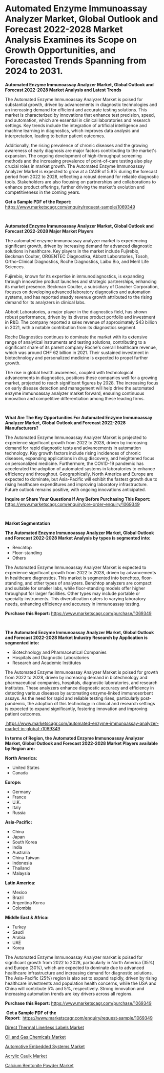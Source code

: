 <p><h1>Automated Enzyme Immunoassay Analyzer Market, Global Outlook and Forecast 2022-2028 Market Analysis Examines its Scope on Growth Opportunities, and Forecasted Trends Spanning from 2024 to 2031.</h1></p><p><strong>Automated Enzyme Immunoassay Analyzer Market, Global Outlook and Forecast 2022-2028 Market Analysis and Latest Trends</strong></p>
<p><p>The Automated Enzyme Immunoassay Analyzer Market is poised for substantial growth, driven by advancements in diagnostic technologies and an increasing demand for efficient and accurate testing solutions. This market is characterized by innovations that enhance test precision, speed, and automation, which are essential in clinical laboratories and research settings. Key trends include the integration of artificial intelligence and machine learning in diagnostics, which improves data analysis and interpretation, leading to better patient outcomes.</p><p>Additionally, the rising prevalence of chronic diseases and the growing awareness of early diagnosis are major factors contributing to the market's expansion. The ongoing development of high-throughput screening methods and the increasing prevalence of point-of-care testing also play crucial roles in market growth. The Automated Enzyme Immunoassay Analyzer Market is expected to grow at a CAGR of 5.8% during the forecast period from 2022 to 2028, reflecting a robust demand for reliable diagnostic tools. Stakeholders are also focusing on partnerships and collaborations to enhance product offerings, further driving the market's evolution and competitiveness in the coming years.</p></p>
<p><strong>Get a Sample PDF of the Report:&nbsp;</strong> <a href="https://www.marketscagr.com/enquiry/request-sample/1069349">https://www.marketscagr.com/enquiry/request-sample/1069349</a></p>
<p>&nbsp;</p>
<p><strong>Automated Enzyme Immunoassay Analyzer Market, Global Outlook and Forecast 2022-2028 Major Market Players</strong></p>
<p><p>The automated enzyme immunoassay analyzer market is experiencing significant growth, driven by increasing demand for advanced diagnostic solutions in healthcare. Key players in the market include Fujirebio, Beckman Coulter, ORGENTEC Diagnostika, Abbott Laboratories, Tosoh, Ortho-Clinical Diagnostics, Roche Diagnostics, Laibo Bio, and Meril Life Sciences.</p><p>Fujirebio, known for its expertise in immunodiagnostics, is expanding through innovative product launches and strategic partnerships, enhancing its market presence. Beckman Coulter, a subsidiary of Danaher Corporation, focuses on developing advanced laboratory diagnostics and automation systems, and has reported steady revenue growth attributed to the rising demand for its analyzers in clinical labs.</p><p>Abbott Laboratories, a major player in the diagnostics field, has shown robust performance, driven by its diverse product portfolio and investment in R&D. The company reported a sales revenue of approximately $43 billion in 2021, with a notable contribution from its diagnostics segment. </p><p>Roche Diagnostics continues to dominate the market with its extensive range of analytical instruments and testing solutions, contributing to a significant share of its parent company Roche's overall healthcare revenue, which was around CHF 62 billion in 2021. Their sustained investment in biotechnology and personalized medicine is expected to propel further growth.</p><p>The rise in global health awareness, coupled with technological advancements in diagnostics, positions these companies well for a growing market, projected to reach significant figures by 2028. The increasing focus on early disease detection and management will help drive the automated enzyme immunoassay analyzer market forward, ensuring continuous innovation and competitive differentiation among these leading firms.</p></p>
<p>&nbsp;</p>
<p><strong>What Are The Key Opportunities For Automated Enzyme Immunoassay Analyzer Market, Global Outlook and Forecast 2022-2028 Manufacturers?</strong></p>
<p><p>The Automated Enzyme Immunoassay Analyzer Market is projected to experience significant growth from 2022 to 2028, driven by increasing demand for rapid diagnostic tests and advancements in automation technology. Key growth factors include rising incidences of chronic diseases, expanding applications in drug discovery, and heightened focus on personalized medicine. Furthermore, the COVID-19 pandemic has accelerated the adoption of automated systems in laboratories to enhance efficiency and throughput. Geographically, North America and Europe are expected to dominate, but Asia-Pacific will exhibit the fastest growth due to rising healthcare expenditures and improving laboratory infrastructure. Future outlook remains positive, with ongoing innovations anticipated.</p></p>
<p><strong>Inquire or Share Your Questions If Any Before Purchasing This Report:</strong> <a href="https://www.marketscagr.com/enquiry/pre-order-enquiry/1069349">https://www.marketscagr.com/enquiry/pre-order-enquiry/1069349</a></p>
<p>&nbsp;</p>
<p><strong>Market Segmentation</strong></p>
<p><strong>The Automated Enzyme Immunoassay Analyzer Market, Global Outlook and Forecast 2022-2028 Market Analysis by types is segmented into:</strong></p>
<p><ul><li>Benchtop</li><li>Floor-standing</li><li>Others</li></ul></p>
<p><p>The Automated Enzyme Immunoassay Analyzer Market is expected to experience significant growth from 2022 to 2028, driven by advancements in healthcare diagnostics. This market is segmented into benchtop, floor-standing, and other types of analyzers. Benchtop analyzers are compact and suitable for smaller labs, while floor-standing models offer higher throughput for larger facilities. Other types may include portable or specialty instruments. This diversification caters to varying laboratory needs, enhancing efficiency and accuracy in immunoassay testing.</p></p>
<p><strong>Purchase this Report:&nbsp;</strong><a href="https://www.marketscagr.com/purchase/1069349">https://www.marketscagr.com/purchase/1069349</a></p>
<p>&nbsp;</p>
<p><strong>The Automated Enzyme Immunoassay Analyzer Market, Global Outlook and Forecast 2022-2028 Market Industry Research by Application is segmented into:</strong></p>
<p><ul><li>Biotechnology and Pharmaceutical Companies</li><li>Hospitals and Diagnostic Laboratories</li><li>Research and Academic Institutes</li></ul></p>
<p><p>The Automated Enzyme Immunoassay Analyzer Market is poised for growth from 2022 to 2028, driven by increasing demand in biotechnology and pharmaceutical companies, hospitals, diagnostic laboratories, and research institutes. These analyzers enhance diagnostic accuracy and efficiency in detecting various diseases by automating enzyme-linked immunosorbent assays. As the need for rapid and reliable testing rises, particularly post-pandemic, the adoption of this technology in clinical and research settings is expected to expand significantly, fostering innovation and improving patient outcomes.</p></p>
<p><a href="https://www.marketscagr.com/automated-enzyme-immunoassay-analyzer-market-in-global-r1069349">&nbsp;https://www.marketscagr.com/automated-enzyme-immunoassay-analyzer-market-in-global-r1069349</a></p>
<p><strong>In terms of Region, the Automated Enzyme Immunoassay Analyzer Market, Global Outlook and Forecast 2022-2028 Market Players available by Region are:</strong></p>
<p>
    <p> <strong> North America: </strong>
        <ul>
            <li>United States</li>
            <li>Canada</li>
        </ul>
        </p> 
    <p> <strong> Europe: </strong>
        <ul>
            <li>Germany</li>
            <li>France</li>
            <li>U.K.</li>
            <li>Italy</li>
            <li>Russia</li>
        </ul>
        </p> 
    <p> <strong> Asia-Pacific: </strong>
        <ul>
            <li>China</li>
            <li>Japan</li>
            <li>South Korea</li>
            <li>India</li>
            <li>Australia</li>
            <li>China Taiwan</li>
            <li>Indonesia</li>
            <li>Thailand</li>
            <li>Malaysia</li>
        </ul>
        </p> 
    <p> <strong> Latin America: </strong>
        <ul>
            <li>Mexico</li>
            <li>Brazil</li>
            <li>Argentina Korea</li>
            <li>Colombia</li>
        </ul>
        </p> 
    <p> <strong> Middle East & Africa: </strong>
        <ul>
            <li>Turkey</li>
            <li>Saudi</li>
            <li>Arabia</li>
            <li>UAE</li>
            <li>Korea</li>
        </ul>
    </p>
    </p>
<p><p>The Automated Enzyme Immunoassay Analyzer market is poised for significant growth from 2022 to 2028, particularly in North America (35%) and Europe (30%), which are expected to dominate due to advanced healthcare infrastructure and increasing demand for diagnostic solutions. The Asia-Pacific (25%) region is also set to expand rapidly, driven by rising healthcare investments and population health concerns, while the USA and China will contribute 5% and 5%, respectively. Strong innovation and increasing automation trends are key drivers across all regions.</p></p>
<p><strong>Purchase this Report: </strong><a href="https://www.marketscagr.com/purchase/1069349">https://www.marketscagr.com/purchase/1069349</a></p>
<p>&nbsp;<strong>Get a Sample PDF of the Report:&nbsp;&nbsp;</strong><a href="https://www.marketscagr.com/enquiry/request-sample/1069349">https://www.marketscagr.com/enquiry/request-sample/1069349</a></p>
<p><strong></strong></p>
<p><p><a href="https://issuu.com/reportprime-2/docs/direct-thermal-linerless-labels-mar_66724d70425678">Direct Thermal Linerless Labels Market</a></p><p><a href="https://www.linkedin.com/pulse/emerging-opportunities-challenges-global-oil-gas-chemicals-0gumc?trackingId=cAyGkKdxR3yM2Av%2FIo595g%3D%3D">Oil and Gas Chemicals Market</a></p><p><a href="https://www.linkedin.com/pulse/automotive-embedded-systems-market-report-product-type-5hste?trackingId=vw84bz2uRaK6ERJ3em780w%3D%3D">Automotive Embedded Systems Market</a></p><p><a href="https://medium.com/@albertohickle/the-global-acrylic-caulk-market-is-projected-to-experience-an-annual-growth-rate-of-5-7-9e180a9fff1f">Acrylic Caulk Market</a></p><p><a href="https://issuu.com/reportprime-2/docs/calcium-bentonite-powder-market-siz_509fd9ef109435">Calcium Bentonite Powder Market</a></p></p>